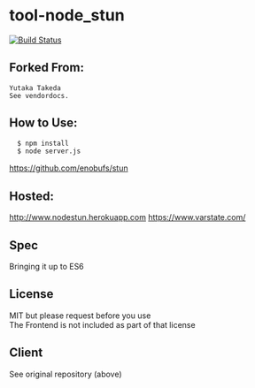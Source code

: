 # tool-node_stun

[![Build Status](https://travis-ci.org/Thoughtscript/Node_STUN.svg?branch=master)](https://travis-ci.org/Thoughtscript/Node_STUN)

## Forked From:

```
Yutaka Takeda
See vendordocs.
```

## How to Use:

```bash
  $ npm install
  $ node server.js
```

https://github.com/enobufs/stun

## Hosted:

http://www.nodestun.herokuapp.com
https://www.varstate.com/

## Spec

Bringing it up to ES6

## License

MIT but please request before you use  
The Frontend is not included as part of that license  

## Client

See original repository (above)
